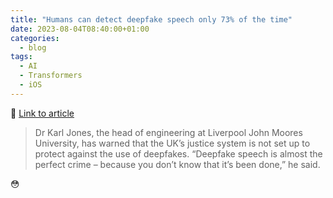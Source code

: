 ```yaml
---
title: "Humans can detect deepfake speech only 73% of the time"
date: 2023-08-04T08:40:00+01:00
categories:
  - blog
tags:
  - AI
  - Transformers
  - iOS
---
```

🔗 [Link to article](https://www.theguardian.com/technology/2023/aug/02/humans-can-detect-deepfake-speech-only-73-of-the-time-study-finds)

> Dr Karl Jones, the head of engineering at Liverpool John Moores University, has warned that the UK’s justice system is not set up to protect against the use of deepfakes. “Deepfake speech is almost the perfect crime – because you don’t know that it’s been done,” he said.

😳
